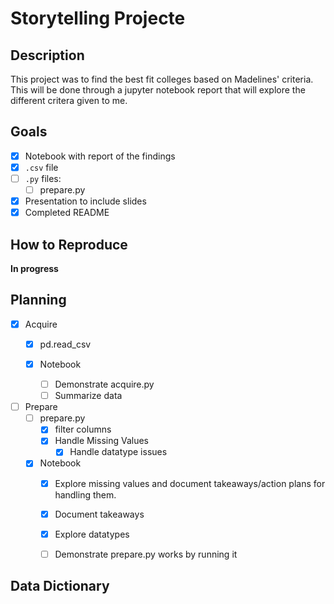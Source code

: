 # Storytelling Projecte


## Description

This project was to find the best fit colleges based on Madelines' criteria. This will be done through a jupyter notebook report that will explore the different critera given to me. 

## Goals

- [x] Notebook with report of the findings
- [x] `.csv` file
- [ ] `.py` files:
    - [ ] prepare.py
    
- [x] Presentation to include slides
- [x] Completed README

## How to Reproduce

**In progress**

## Planning
- [x] Acquire
    - [x] pd.read_csv 
       
    - [x] Notebook
        - [ ] Demonstrate acquire.py
        - [ ] Summarize data
        
- [ ] Prepare
    - [ ] prepare.py
        - [x] filter columns
        - [x] Handle Missing Values
            - [x] Handle datatype issues
        
    - [x] Notebook
        - [x] Explore missing values and document takeaways/action plans for handling them.
        - [x] Document takeaways
        - [x] Explore datatypes
        - [ ] Demonstrate prepare.py works by running it



## Data Dictionary
